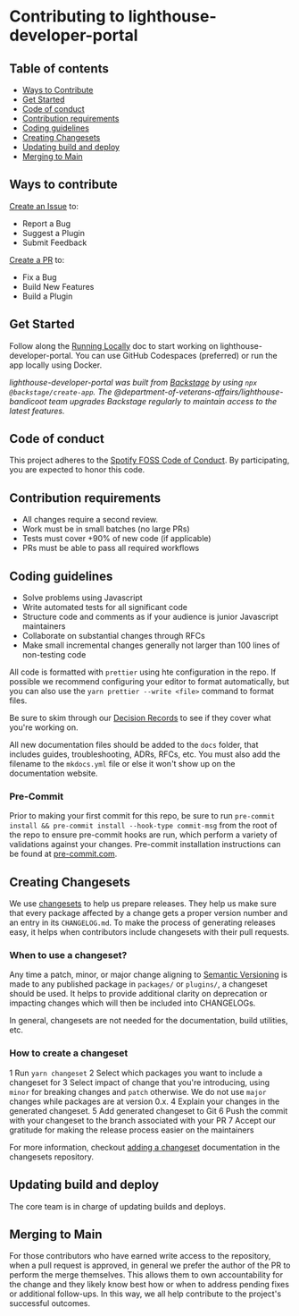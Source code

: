 # Contributing to lighthouse-developer-portal

## Table of contents

- [Ways to Contribute](#ways-to-contribute)
- [Get Started](#get-started)
- [Code of conduct](#code-of-conduct)
- [Contribution requirements](#contribution-requirements)
- [Coding guidelines](#coding-guidelines)
- [Creating Changesets](#creating-changesets)
- [Updating build and deploy](#updating-build-and-deploy)
- [Merging to Main](#merging-to-main)

## Ways to contribute

[Create an Issue](https://github.com/department-of-veterans-affairs/lighthouse-developer-portal/issues) to:

- Report a Bug
- Suggest a Plugin
- Submit Feedback

[Create a PR](https://github.com/department-of-veterans-affairs/lighthouse-developer-portal/pulls) to:

- Fix a Bug
- Build New Features
- Build a Plugin

## Get Started

Follow along the [Running Locally](https://department-of-veterans-affairs.github.io/lighthouse-developer-portal/running-locally/) doc to start working on lighthouse-developer-portal. You can use GitHub Codespaces (preferred) or run the app locally using Docker.

_lighthouse-developer-portal was built from [Backstage](https://backstage.io/docs/overview/what-is-backstage) by using `npx @backstage/create-app`. The @department-of-veterans-affairs/lighthouse-bandicoot team upgrades Backstage regularly to maintain access to the latest features._

## Code of conduct

This project adheres to the [Spotify FOSS Code of Conduct](https://github.com/department-of-veterans-affairs/lighthouse-developer-portal/blob/main/CODE_OF_CONDUCT.md). By participating, you are expected to honor this code.

## Contribution requirements

- All changes require a second review.
- Work must be in small batches (no large PRs)
- Tests must cover +90% of new code (if applicable)
- PRs must be able to pass all required workflows

## Coding guidelines

- Solve problems using Javascript
- Write automated tests for all significant code
- Structure code and comments as if your audience is junior Javascript maintainers
- Collaborate on substantial changes through RFCs
- Make small incremental changes generally not larger than 100 lines of non-testing code

All code is formatted with `prettier` using hte configuration in the repo. If possible we recommend configuring your editor to format automatically, but you can also use the `yarn prettier --write <file>` command to format files.

Be sure to skim through our [Decision Records](https://department-of-veterans-affairs.github.io/lighthouse-developer-portal) to see if they cover what you're working on.

All new documentation files should be added to the `docs` folder, that includes guides, troubleshooting, ADRs, RFCs, etc. You must also add the filename to the `mkdocs.yml` file or else it won't show up on the documentation website.

### Pre-Commit

Prior to making your first commit for this repo, be sure to run `pre-commit install && pre-commit install --hook-type commit-msg` from the root of the repo to ensure pre-commit hooks are run, which perform a variety of validations against your changes. Pre-commit installation instructions can be found at [pre-commit.com](https://pre-commit.com/index.html#install).

## Creating Changesets

We use [changesets](https://github.com/atlassian/changesets) to help us prepare releases. They help us make sure that every package affected by a change gets a proper version number and an entry in its `CHANGELOG.md`. To make the process of generating releases easy, it helps when contributors include changesets with their pull requests.

### When to use a changeset?

Any time a patch, minor, or major change aligning to [Semantic Versioning](https://semver.org/) is made to any published package in `packages/` or `plugins/`, a changeset should be used. It helps to provide additional clarity on deprecation or impacting changes which will then be included into CHANGELOGs.

In general, changesets are not needed for the documentation, build utilities, etc.

### How to create a changeset

1 Run `yarn changeset`
2 Select which packages you want to include a changeset for
3 Select impact of change that you're introducing, using `minor` for breaking changes and `patch` otherwise. We do not use `major` changes while packages are at version 0.x.
4 Explain your changes in the generated changeset.
5 Add generated changeset to Git
6 Push the commit with your changeset to the branch associated with your PR
7 Accept our gratitude for making the release process easier on the maintainers

For more information, checkout [adding a changeset](https://github.com/atlassian/changesets/blob/main/docs/adding-a-changeset.md) documentation in the changesets repository.

## Updating build and deploy

The core team is in charge of updating builds and deploys.

## Merging to Main

For those contributors who have earned write access to the repository, when a pull request is approved, in general we prefer the author of the PR to perform the merge themselves. This allows them to own accountability for the change and they likely know best how or when to address pending fixes or additional follow-ups. In this way, we all help contribute to the project's successful outcomes.
